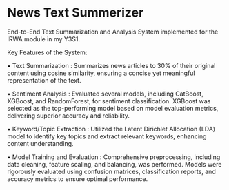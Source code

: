 # News Text Summerizer
End-to-End Text Summarization and Analysis System implemented for the IRWA module in my Y3S1.

Key Features of the System:

• Text Summarization : Summarizes news articles to 30% of their original content using cosine similarity, ensuring a concise yet meaningful representation of the text.

• Sentiment Analysis : Evaluated several models, including CatBoost, XGBoost, and RandomForest, for sentiment classification. XGBoost was selected as the top-performing model based on model evaluation metrics, delivering superior accuracy and reliability.

• Keyword/Topic Extraction : Utilized the Latent Dirichlet Allocation (LDA) model to identify key topics and extract relevant keywords, enhancing content understanding.

• Model Training and Evaluation : Comprehensive preprocessing, including data cleaning, feature scaling, and balancing, was performed. Models were rigorously evaluated using confusion matrices, classification reports, and accuracy metrics to ensure optimal performance.
